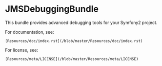 # JMSDebuggingBundle

This bundle provides advanced debugging tools for your Symfony2 project.

For documentation, see:

    [Resources/doc/index.rst](/blob/master/Resources/doc/index.rst)

For license, see:

    [Resources/meta/LICENSE](/blob/master/Resources/meta/LICENSE)
